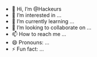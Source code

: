 - 👋 Hi, I’m @Hackeurs
- 👀 I’m interested in ...
- 🌱 I’m currently learning ...
- 💞️ I’m looking to collaborate on ...
- 📫 How to reach me ...
- 😄 Pronouns: ...
- ⚡ Fun fact: ...

<!---
Hackeurs/Hackeurs is a ✨ special ✨ repository because its `README.md` (this file) appears on your GitHub profile.
You can click the Preview link to take a look at your changes.
--->
